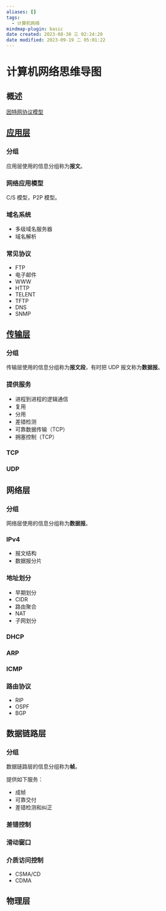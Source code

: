 ```yaml
---
aliases: []
tags:
  - 计算机网络
mindmap-plugin: basic
date created: 2023-08-30 三 02:24:20
date modified: 2023-09-19 二 05:01:22
---
```


# 计算机网络思维导图

## 概述

[因特网协议模型](因特网协议模型.md)

## [应用层](应用层.md)

### 分组

应用层使用的信息分组称为**报文**。

### 网络应用模型

C/S 模型，P2P 模型。

### 域名系统

- 多级域名服务器
- 域名解析

### 常见协议

- FTP
- 电子邮件
- WWW
- HTTP
- TELENT
- TFTP
- DNS
- SNMP

## [传输层](传输层.md)

### 分组

传输层使用的信息分组称为**报文段**，有时把 UDP 报文称为**数据报**。

### 提供服务

- 进程到进程的逻辑通信
- 复用
- 分用
- 差错检测
- 可靠数据传输（TCP）
- 拥塞控制（TCP）

### TCP

### UDP

## 网络层

### 分组

网络层使用的信息分组称为**数据报**。

### IPv4

- 报文结构
- 数据报分片

### 地址划分

- 早期划分
- CIDR
- 路由聚合
- NAT
- 子网划分

### DHCP

### ARP

### ICMP

### 路由协议

- RIP
- OSPF
- BGP

## 数据链路层

### 分组

数据链路层的信息分组称为**帧**。

提供如下服务：

- 成帧
- 可靠交付
- 差错检测和纠正

### 差错控制

### 滑动窗口

### 介质访问控制

- CSMA/CD
- CDMA

## 物理层
